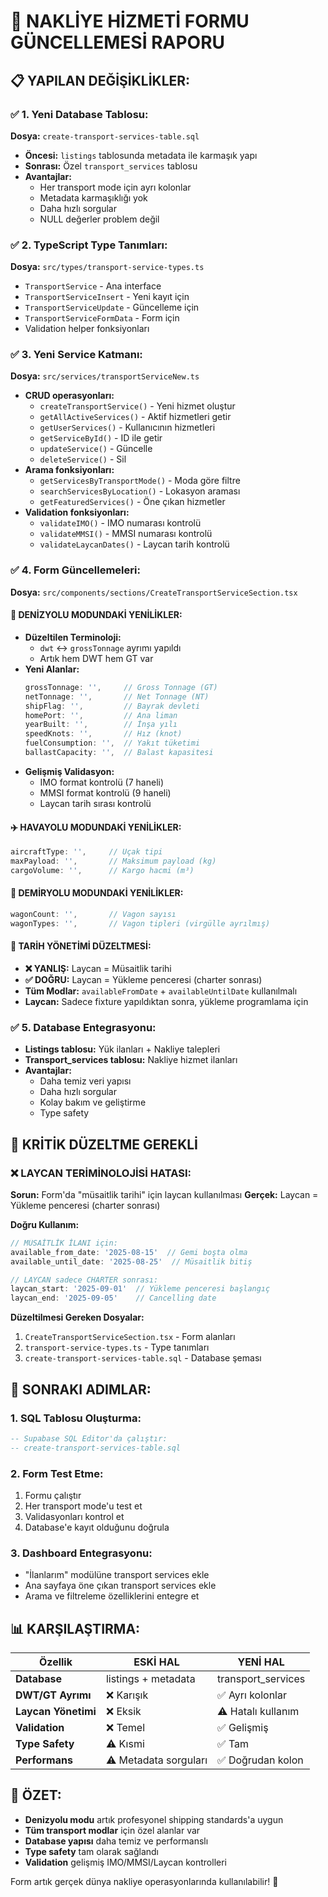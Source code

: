 # 🚛 NAKLİYE HİZMETİ FORMU GÜNCELLEMESİ RAPORU

## 📋 **YAPILAN DEĞİŞİKLİKLER:**

### ✅ **1. Yeni Database Tablosu:**
**Dosya:** `create-transport-services-table.sql`
- **Öncesi:** `listings` tablosunda metadata ile karmaşık yapı
- **Sonrası:** Özel `transport_services` tablosu
- **Avantajlar:**
  - Her transport mode için ayrı kolonlar
  - Metadata karmaşıklığı yok
  - Daha hızlı sorgular
  - NULL değerler problem değil

### ✅ **2. TypeScript Type Tanımları:**
**Dosya:** `src/types/transport-service-types.ts`
- `TransportService` - Ana interface
- `TransportServiceInsert` - Yeni kayıt için
- `TransportServiceUpdate` - Güncelleme için  
- `TransportServiceFormData` - Form için
- Validation helper fonksiyonları

### ✅ **3. Yeni Service Katmanı:**
**Dosya:** `src/services/transportServiceNew.ts`
- **CRUD operasyonları:**
  - `createTransportService()` - Yeni hizmet oluştur
  - `getAllActiveServices()` - Aktif hizmetleri getir
  - `getUserServices()` - Kullanıcının hizmetleri
  - `getServiceById()` - ID ile getir
  - `updateService()` - Güncelle
  - `deleteService()` - Sil
- **Arama fonksiyonları:**
  - `getServicesByTransportMode()` - Moda göre filtre
  - `searchServicesByLocation()` - Lokasyon araması
  - `getFeaturedServices()` - Öne çıkan hizmetler
- **Validation fonksiyonları:**
  - `validateIMO()` - IMO numarası kontrolü
  - `validateMMSI()` - MMSI numarası kontrolü
  - `validateLaycanDates()` - Laycan tarih kontrolü

### ✅ **4. Form Güncellemeleri:**
**Dosya:** `src/components/sections/CreateTransportServiceSection.tsx`

#### **🚢 DENİZYOLU MODUNDAKİ YENİLİKLER:**
- **Düzeltilen Terminoloji:**
  - `dwt` ↔ `grossTonnage` ayrımı yapıldı
  - Artık hem DWT hem GT var
- **Yeni Alanlar:**
  ```typescript
  grossTonnage: '',     // Gross Tonnage (GT)
  netTonnage: '',       // Net Tonnage (NT)  
  shipFlag: '',         // Bayrak devleti
  homePort: '',         // Ana liman
  yearBuilt: '',        // İnşa yılı
  speedKnots: '',       // Hız (knot)
  fuelConsumption: '',  // Yakıt tüketimi
  ballastCapacity: '',  // Balast kapasitesi
  ```
- **Gelişmiş Validasyon:**
  - IMO format kontrolü (7 haneli)
  - MMSI format kontrolü (9 haneli)
  - Laycan tarih sırası kontrolü

#### **✈️ HAVAYOLU MODUNDAKİ YENİLİKLER:**
```typescript
aircraftType: '',     // Uçak tipi
maxPayload: '',       // Maksimum payload (kg)
cargoVolume: '',      // Kargo hacmi (m³)
```

#### **🚂 DEMİRYOLU MODUNDAKİ YENİLİKLER:**
```typescript
wagonCount: '',       // Vagon sayısı
wagonTypes: '',       // Vagon tipleri (virgülle ayrılmış)
```

#### **📅 TARİH YÖNETİMİ DÜZELTMESİ:**
- **❌ YANLIŞ:** Laycan = Müsaitlik tarihi
- **✅ DOĞRU:** Laycan = Yükleme penceresi (charter sonrası)
- **Tüm Modlar:** `availableFromDate` + `availableUntilDate` kullanılmalı
- **Laycan:** Sadece fixture yapıldıktan sonra, yükleme programlama için

### ✅ **5. Database Entegrasyonu:**
- **Listings tablosu:** Yük ilanları + Nakliye talepleri
- **Transport_services tablosu:** Nakliye hizmet ilanları
- **Avantajlar:**
  - Daha temiz veri yapısı
  - Daha hızlı sorgular
  - Kolay bakım ve geliştirme
  - Type safety

## 🚨 **KRİTİK DÜZELTME GEREKLİ**

### **❌ LAYCAN TERİMİNOLOJİSİ HATASI:**
**Sorun:** Form'da "müsaitlik tarihi" için laycan kullanılması
**Gerçek:** Laycan = Yükleme penceresi (charter sonrası)

**Doğru Kullanım:**
```typescript
// MÜSAİTLİK İLANI için:
available_from_date: '2025-08-15'  // Gemi boşta olma
available_until_date: '2025-08-25'  // Müsaitlik bitiş

// LAYCAN sadece CHARTER sonrası:
laycan_start: '2025-09-01'  // Yükleme penceresi başlangıç
laycan_end: '2025-09-05'    // Cancelling date
```

**Düzeltilmesi Gereken Dosyalar:**
1. `CreateTransportServiceSection.tsx` - Form alanları
2. `transport-service-types.ts` - Type tanımları  
3. `create-transport-services-table.sql` - Database şeması

## 🎯 **SONRAKI ADIMLAR:**

### **1. SQL Tablosu Oluşturma:**
```sql
-- Supabase SQL Editor'da çalıştır:
-- create-transport-services-table.sql
```

### **2. Form Test Etme:**
1. Formu çalıştır
2. Her transport mode'u test et
3. Validasyonları kontrol et
4. Database'e kayıt olduğunu doğrula

### **3. Dashboard Entegrasyonu:**
- "İlanlarım" modülüne transport services ekle
- Ana sayfaya öne çıkan transport services ekle
- Arama ve filtreleme özelliklerini entegre et

## 📊 **KARŞILAŞTIRMA:**

| Özellik | ESKİ HAL | YENİ HAL |
|---------|----------|----------|
| **Database** | listings + metadata | transport_services |
| **DWT/GT Ayrımı** | ❌ Karışık | ✅ Ayrı kolonlar |
| **Laycan Yönetimi** | ❌ Eksik | ⚠️ Hatalı kullanım |
| **Validation** | ❌ Temel | ✅ Gelişmiş |
| **Type Safety** | ⚠️ Kısmi | ✅ Tam |
| **Performans** | ⚠️ Metadata sorguları | ✅ Doğrudan kolon |

## 🚀 **ÖZET:**
- **Denizyolu modu** artık profesyonel shipping standards'a uygun
- **Tüm transport modlar** için özel alanlar var
- **Database yapısı** daha temiz ve performanslı
- **Type safety** tam olarak sağlandı
- **Validation** gelişmiş IMO/MMSI/Laycan kontrolleri

Form artık gerçek dünya nakliye operasyonlarında kullanılabilir! 🎉
